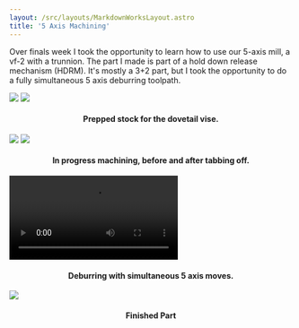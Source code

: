 ```yaml
---
layout: /src/layouts/MarkdownWorksLayout.astro
title: '5 Axis Machining'
---
```


Over finals week I took the opportunity to learn how to use our 5-axis mill, a vf-2 with a trunnion. The part I made is part of a hold down release mechanism (HDRM). It's mostly a 3+2 part, but I took the opportunity to do a fully simultaneous 5 axis deburring toolpath.

<div class="markdown_img_container">
<img class="markdown_image" src="/small_projects/5axis/stock_prep.webp">
<img class="markdown_image" src="/small_projects/5axis/stock_vise.webp">
</div>
<h4 style="text-align: center;">Prepped stock for the dovetail vise.</h4>

<div class="markdown_img_container">
<img class="markdown_image" src="/small_projects/5axis/before_tabs.webp">
<img class="markdown_image" src="/small_projects/5axis/tabbed_part.webp">
</div>
<h4 style="text-align: center;">In progress machining, before and after tabbing off.</h4>

<div class="markdown_img_container">
<video class="markdown_image" controls> <source src="/small_projects/5axis/deburr.mp4">
</div>
<h4 style="text-align: center;">Deburring with simultaneous 5 axis moves.</h4>

<div class="markdown_img_container">
<img class="markdown_image" src="/small_projects/5axis/finished_part.webp">
</div>
<h4 style="text-align: center;">Finished Part</h4>